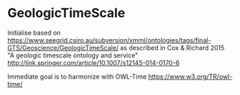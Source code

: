 # GeologicTimeScale
Initialise based on https://www.seegrid.csiro.au/subversion/xmml/ontologies/tags/final-GTS/Geoscience/GeologicTimeScale/ 
as described in Cox & Richard 2015 "A geologic timescale ontology and service" http://link.springer.com/article/10.1007/s12145-014-0170-6 

Immediate goal is to harmonize with OWL-Time https://www.w3.org/TR/owl-time/ 



